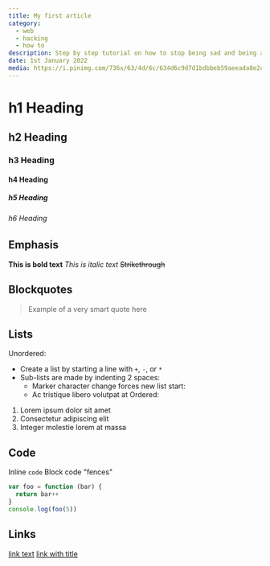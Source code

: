 ```yaml
---
title: My first article
category: 
  - web
  - hacking
  - how to
description: Step by step tutorial on how to stop being sad and being awesome instead.
date: 1st January 2022
media: https://i.pinimg.com/736x/63/4d/6c/634d6c9d7d1bdbbeb59aeeada8e2c31c.jpg
---
```


# h1 Heading
## h2 Heading
### h3 Heading
#### h4 Heading
##### h5 Heading
###### h6 Heading
## Emphasis
**This is bold text**
_This is italic text_
~~Strikethrough~~
## Blockquotes
> Example of a very smart quote here
## Lists
Unordered:
- Create a list by starting a line with `+`, `-`, or `*`
- Sub-lists are made by indenting 2 spaces:
  - Marker character change forces new list start:
  - Ac tristique libero volutpat at
Ordered:
1. Lorem ipsum dolor sit amet
2. Consectetur adipiscing elit
3. Integer molestie lorem at massa
## Code
Inline `code`
Block code "fences"
```js
var foo = function (bar) {
  return bar++
}
console.log(foo(5))
```
## Links
[link text](http://dev.nodeca.com)
[link with title](http://nodeca.github.io/pica/demo/ 'title text!')
